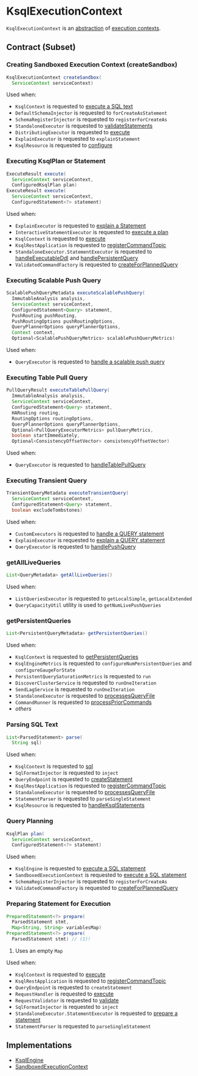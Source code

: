 # KsqlExecutionContext

`KsqlExecutionContext` is an [abstraction](#contract) of [execution contexts](#implementations).

## Contract (Subset)

### <span id="createSandbox"> Creating Sandboxed Execution Context (createSandbox)

```java
KsqlExecutionContext createSandbox(
  ServiceContext serviceContext)
```

Used when:

* `KsqlContext` is requested to [execute a SQL text](embedded/KsqlContext.md#sql)
* `DefaultSchemaInjector` is requested to `forCreateAsStatement`
* `SchemaRegisterInjector` is requested to `registerForCreateAs`
* `StandaloneExecutor` is requested to [validateStatements](rest/StandaloneExecutor.md#validateStatements)
* `DistributingExecutor` is requested to [execute](rest/DistributingExecutor.md#execute)
* `ExplainExecutor` is requested to `explainStatement`
* `KsqlResource` is requested to [configure](rest/KsqlResource.md#configure)

### <span id="execute"> Executing KsqlPlan or Statement

```java
ExecuteResult execute(
  ServiceContext serviceContext,
  ConfiguredKsqlPlan plan)
ExecuteResult execute(
  ServiceContext serviceContext,
  ConfiguredStatement<?> statement)
```

Used when:

* `ExplainExecutor` is requested to [explain a Statement](rest/ExplainExecutor.md#explainStatement)
* `InteractiveStatementExecutor` is requested to [execute a plan](rest/InteractiveStatementExecutor.md#executePlan)
* `KsqlContext` is requested to [execute](embedded/KsqlContext.md#execute)
* `KsqlRestApplication` is requested to [registerCommandTopic](rest/KsqlRestApplication.md#registerCommandTopic)
* `StandaloneExecutor.StatementExecutor` is requested to [handleExecutableDdl](rest/StandaloneExecutor_StatementExecutor.md#handleExecutableDdl) and [handlePersistentQuery](rest/StandaloneExecutor_StatementExecutor.md#handlePersistentQuery)
* `ValidatedCommandFactory` is requested to [createForPlannedQuery](rest/ValidatedCommandFactory.md#createForPlannedQuery)

### <span id="executeScalablePushQuery"> Executing Scalable Push Query

```java
ScalablePushQueryMetadata executeScalablePushQuery(
  ImmutableAnalysis analysis,
  ServiceContext serviceContext,
  ConfiguredStatement<Query> statement,
  PushRouting pushRouting,
  PushRoutingOptions pushRoutingOptions,
  QueryPlannerOptions queryPlannerOptions,
  Context context,
  Optional<ScalablePushQueryMetrics> scalablePushQueryMetrics)
```

Used when:

* `QueryExecutor` is requested to [handle a scalable push query](rest/QueryExecutor.md#handleScalablePushQuery)

### <span id="executeTablePullQuery"> Executing Table Pull Query

```java
PullQueryResult executeTablePullQuery(
  ImmutableAnalysis analysis,
  ServiceContext serviceContext,
  ConfiguredStatement<Query> statement,
  HARouting routing,
  RoutingOptions routingOptions,
  QueryPlannerOptions queryPlannerOptions,
  Optional<PullQueryExecutorMetrics> pullQueryMetrics,
  boolean startImmediately,
  Optional<ConsistencyOffsetVector> consistencyOffsetVector)
```

Used when:

* `QueryExecutor` is requested to [handleTablePullQuery](rest/QueryExecutor.md#handleTablePullQuery)

### <span id="executeTransientQuery"> Executing Transient Query

```java
TransientQueryMetadata executeTransientQuery(
  ServiceContext serviceContext,
  ConfiguredStatement<Query> statement,
  boolean excludeTombstones)
```

Used when:

* `CustomExecutors` is requested to [handle a QUERY statement](rest/CustomExecutors.md#QUERY)
* `ExplainExecutor` is requested to [explain a QUERY statement](rest/ExplainExecutor.md#explainStatement)
* `QueryExecutor` is requested to [handlePushQuery](rest/QueryExecutor.md#handlePushQuery)

### <span id="getAllLiveQueries"> getAllLiveQueries

```java
List<QueryMetadata> getAllLiveQueries()
```

Used when:

* `ListQueriesExecutor` is requested to `getLocalSimple`, `getLocalExtended`
* `QueryCapacityUtil` utility is used to `getNumLivePushQueries`

### <span id="getPersistentQueries"> getPersistentQueries

```java
List<PersistentQueryMetadata> getPersistentQueries()
```

Used when:

* `KsqlContext` is requested to [getPersistentQueries](embedded/KsqlContext.md#getPersistentQueries)
* `KsqlEngineMetrics` is requested to `configureNumPersistentQueries` and `configureGaugeForState`
* `PersistentQuerySaturationMetrics` is requested to `run`
* `DiscoverClusterService` is requested to `runOneIteration`
* `SendLagService` is requested to `runOneIteration`
* `StandaloneExecutor` is requested to [processesQueryFile](rest/StandaloneExecutor.md#processesQueryFile)
* `CommandRunner` is requested to [processPriorCommands](rest/CommandRunner.md#processPriorCommands)
* _others_

### <span id="parse"> Parsing SQL Text

```java
List<ParsedStatement> parse(
  String sql)
```

Used when:

* `KsqlContext` is requested to [sql](embedded/KsqlContext.md#sql)
* `SqlFormatInjector` is requested to `inject`
* `QueryEndpoint` is requested to [createStatement](rest/QueryEndpoint.md#createStatement)
* `KsqlRestApplication` is requested to [registerCommandTopic](rest/KsqlRestApplication.md#registerCommandTopic)
* `StandaloneExecutor` is requested to [processesQueryFile](rest/StandaloneExecutor.md#processesQueryFile)
* `StatementParser` is requested to `parseSingleStatement`
* `KsqlResource` is requested to [handleKsqlStatements](rest/KsqlResource.md#handleKsqlStatements)

### <span id="plan"> Query Planning

```java
KsqlPlan plan(
  ServiceContext serviceContext,
  ConfiguredStatement<?> statement)
```

Used when:

* `KsqlEngine` is requested to [execute a SQL statement](KsqlEngine.md#execute)
* `SandboxedExecutionContext` is requested to [execute a SQL statement](SandboxedExecutionContext.md#execute)
* `SchemaRegisterInjector` is requested to `registerForCreateAs`
* `ValidatedCommandFactory` is requested to [createForPlannedQuery](rest/ValidatedCommandFactory.md#createForPlannedQuery)

### <span id="prepare"> Preparing Statement for Execution

```java
PreparedStatement<?> prepare(
  ParsedStatement stmt,
  Map<String, String> variablesMap)
PreparedStatement<?> prepare(
  ParsedStatement stmt) // (1)!
```

1. Uses an empty `Map`

Used when:

* `KsqlContext` is requested to [execute](embedded/KsqlContext.md#execute)
* `KsqlRestApplication` is requested to [registerCommandTopic](rest/KsqlRestApplication.md#registerCommandTopic)
* `QueryEndpoint` is requested to `createStatement`
* `RequestHandler` is requested to [execute](rest/RequestHandler.md#execute)
* `RequestValidator` is requested to [validate](rest/RequestValidator.md#validate)
* `SqlFormatInjector` is requested to `inject`
* `StandaloneExecutor.StatementExecutor` is requested to [prepare a statement](rest/StandaloneExecutor_StatementExecutor.md#prepare)
* `StatementParser` is requested to `parseSingleStatement`

## Implementations

* [KsqlEngine](KsqlEngine.md)
* [SandboxedExecutionContext](SandboxedExecutionContext.md)

